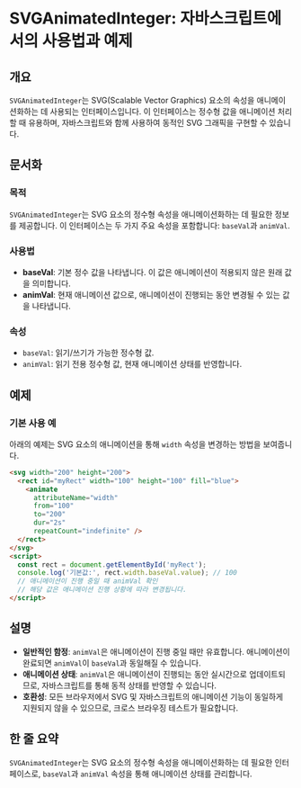 <!--
Meta Description: # SVGAnimatedInteger: 자바스크립트에서의 사용법과 예제 ## 개요 `SVGAnimatedInteger`는 SVG(Scalable Vector Graphics) 요소의 속성을 애니메이션화하는 데 사용되는 인터페이스입니다. 이 인터페이스는 정수형 값을 애니...
Meta Keywords: svg, animval, 애니메이션, 속성을, baseval
-->

# SVGAnimatedInteger: 자바스크립트에서의 사용법과 예제

## 개요
`SVGAnimatedInteger`는 SVG(Scalable Vector Graphics) 요소의 속성을 애니메이션화하는 데 사용되는 인터페이스입니다. 이 인터페이스는 정수형 값을 애니메이션 처리할 때 유용하며, 자바스크립트와 함께 사용하여 동적인 SVG 그래픽을 구현할 수 있습니다.

## 문서화
### 목적
`SVGAnimatedInteger`는 SVG 요소의 정수형 속성을 애니메이션화하는 데 필요한 정보를 제공합니다. 이 인터페이스는 두 가지 주요 속성을 포함합니다: `baseVal`과 `animVal`.

### 사용법
- **baseVal**: 기본 정수 값을 나타냅니다. 이 값은 애니메이션이 적용되지 않은 원래 값을 의미합니다.
- **animVal**: 현재 애니메이션 값으로, 애니메이션이 진행되는 동안 변경될 수 있는 값을 나타냅니다.

### 속성
- `baseVal`: 읽기/쓰기가 가능한 정수형 값.
- `animVal`: 읽기 전용 정수형 값, 현재 애니메이션 상태를 반영합니다.

## 예제
### 기본 사용 예
아래의 예제는 SVG 요소의 애니메이션을 통해 `width` 속성을 변경하는 방법을 보여줍니다.

```html
<svg width="200" height="200">
  <rect id="myRect" width="100" height="100" fill="blue">
    <animate 
      attributeName="width" 
      from="100" 
      to="200" 
      dur="2s" 
      repeatCount="indefinite" />
  </rect>
</svg>
<script>
  const rect = document.getElementById('myRect');
  console.log('기본값:', rect.width.baseVal.value); // 100
  // 애니메이션이 진행 중일 때 animVal 확인
  // 해당 값은 애니메이션 진행 상황에 따라 변경됩니다.
</script>
```

## 설명
- **일반적인 함정**: `animVal`은 애니메이션이 진행 중일 때만 유효합니다. 애니메이션이 완료되면 `animVal`이 `baseVal`과 동일해질 수 있습니다.
- **애니메이션 상태**: `animVal`은 애니메이션이 진행되는 동안 실시간으로 업데이트되므로, 자바스크립트를 통해 동적 상태를 반영할 수 있습니다.
- **호환성**: 모든 브라우저에서 SVG 및 자바스크립트의 애니메이션 기능이 동일하게 지원되지 않을 수 있으므로, 크로스 브라우징 테스트가 필요합니다.

## 한 줄 요약
`SVGAnimatedInteger`는 SVG 요소의 정수형 속성을 애니메이션화하는 데 필요한 인터페이스로, `baseVal`과 `animVal` 속성을 통해 애니메이션 상태를 관리합니다.